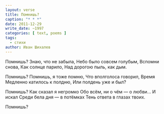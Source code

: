 ```yaml
---
layout: verse
title: Помнишь?
caption: "* * *"
date: 2011-12-29
write_date: ~1997
categories: [ text, poems ]
tags:
  - стихи
author: Иван Шихалев
---
```

Помнишь?
Знаю, что не забыла,
Небо было совсем голубым,
Вспомни снова,
Как солнце парило,
Над дорогою пыль, как дым.

Помнишь?
Помнишь, я тоже помню,
Что вполголоса говорил,
Время
Медленно катилось к полдню,
Или полдень уже и был?

Помнишь?
Как сказал я негромко
Обо всём, ни о чём — о любви...
И искал
Среди бела дня — в потёмках
Тень ответа в глазах твоих.

Помнишь?
